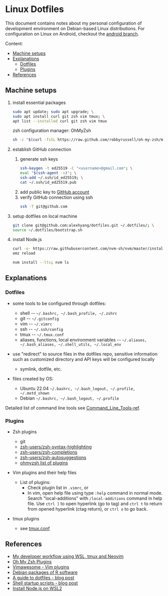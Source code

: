 # Linux Dotfiles

This document contains notes about my personal configuration
of development environment on Debian-based Linux distributions.
For configuration on Linux on Android, checkout the [android
branch](https://github.com/alexhyang/dotfiles/tree/android).

Content:

* [Machine setups](#machine-setups)
* [Explanations](#explanations)
  * [Dotfiles](#dotfiles)
  * [Plugins](#plugins)
* [References](#references)

## Machine setups
1.  install essential packages
    ```sh
    sudo apt update; sudo apt upgrade; \
    sudo apt install curl git zsh vim tmux; \
    apt list --installed curl git zsh vim tmux
    ```

    zsh configuration manager: OhMyZsh
    ```bash
    sh -c "$(curl -fsSL https://raw.github.com/robbyrussell/oh-my-zsh/master/tools/install.sh)"
    ```

1.  establish GitHub connection
    1.  generate ssh keys
        ```sh
        ssh-keygen -t ed25519 -C "<username>@gmail.com"; \
        eval "$(ssh-agent -s)"; \
        ssh-add ~/.ssh/id_ed25519; \
        cat ~/.ssh/id_ed25519.pub
        ```
    1.  add public key to [GitHub account](https://github.com/settings/keys)
    1.  verify GitHub connection using ssh
        ```sh
        ssh -T git@github.com
        ```

1.  setup dotfiles on local machine
    ```sh
    git clone git@github.com:alexhyang/dotfiles.git ~/.dotfiles/; \
    source ~/.dotfiles/bootstrap.sh
    ```

1.  install Node.js
    ```bash
    curl -o- https://raw.githubusercontent.com/nvm-sh/nvm/master/install.sh | bash; \
    omz reload
    ```
    ```bash
    nvm install --lts; nvm ls
    ```

## Explanations
### Dotfiles
*   some tools to be configured through dotfiles:
    *   shell -- `~/.bashrc, ~/.bash_profile, ~/.zshrc`
    *   git -- `~/.gitconfig`
    *   vim -- `~/.vimrc`
    *   ssh -- `~/.ssh/config`
    *   tmux -- `~/.tmux.conf`
    *   aliases, functions, local environment variables -- `~/.aliases,
        ~/.bash_aliases, ~/.shell_utils, ~/.local_env`

*   use "redirect" to source files in the dotfiles repo,
    sensitive information such as customized directory and
    API keys will be configured locally
    *   symlink, dotfile, etc.

*   files created by OS:
    *   Ubuntu 22.04
        `~/.bashrc, ~/.bash_logout, ~/.profile, ~/.motd_shown`
    *   Debian
        `~/.bashrc, ~/.bash_logout, ~/.profile`

Detailed list of command line tools see [Command_Line_Tools-ref](https://github.com/alexhyang/dotfiles/blob/main/refs/clt.md).

### Plugins
*   Zsh plugins
    *   git
    *   [zsh-users/zsh-syntax-highlighting](https://github.com/zsh-users/zsh-syntax-highlighting)
    *   [zsh-users/zsh-completions](https://github.com/zsh-users/zsh-completions)
    *   [zsh-users/zsh-autosuggestions](https://github.com/zsh-users/zsh-autosuggestions)
    *   [ohmyzsh list of plugins](https://github.com/ohmyzsh/ohmyzsh/wiki/Plugins)

*   Vim plugins and their help files

    *   List of plugins:
        *   Check plugin list in `.vimrc`, or
        *   In vim, open help file using type `:help` command in normal mode.
            Search "local-additions" with `/local-additions` command in help
            file. Use `ctrl ]` to open hyperlink (go to tag) and `ctrl t` to
            return from opened hyperlink (ctag return), or `ctrl o` to go
            back.

*   tmux plugins
    *   see [tmux.conf](./config/.tmux.conf)

## References
*   [My developer workflow using WSL, tmux and Neovim](https://dev.to/nexxeln/my-developer-workflow-using-wsl-tmux-and-neovim-55f5)
*   [Oh My Zsh Plugins](https://github.com/ohmyzsh/ohmyzsh/wiki/Plugins)
*   [Vimawesome - Vim plugins](https://vimawesome.com/)
*   [Debian packages of R software](https://cran.r-project.org/bin/linux/debian/)
*   [A guide to dotfiles - blog post](https://dotfiles.github.io/)
*   [Shell startup scripts - blog post](https://blog.flowblok.id.au/2013-02/shell-startup-scripts.html)
*   [Install Node.js on WSL2](https://learn.microsoft.com/en-ca/windows/dev-environment/javascript/nodejs-on-wsl)
